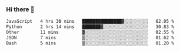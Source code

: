 ### Hi there 👋

<!--
**swolbroham/swolbroham** is a ✨ _special_ ✨ repository because its `README.md` (this file) appears on your GitHub profile.

Here are some ideas to get you started:

- 🔭 I’m currently working on ...
- 🌱 I’m currently learning ...
- 👯 I’m looking to collaborate on ...
- 🤔 I’m looking for help with ...
- 💬 Ask me about ...
- 📫 How to reach me: ...
- 😄 Pronouns: ...
- ⚡ Fun fact: ...
-->


<!--START_SECTION:waka-->

```txt
JavaScript   4 hrs 30 mins   ███████████████▓░░░░░░░░░   62.05 %
Python       2 hrs 14 mins   ███████▓░░░░░░░░░░░░░░░░░   30.83 %
Other        11 mins         ▓░░░░░░░░░░░░░░░░░░░░░░░░   02.55 %
JSON         7 mins          ▒░░░░░░░░░░░░░░░░░░░░░░░░   01.62 %
Bash         5 mins          ▒░░░░░░░░░░░░░░░░░░░░░░░░   01.20 %
```

<!--END_SECTION:waka-->
